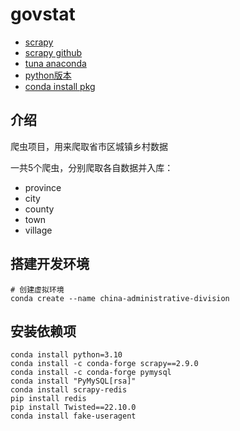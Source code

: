 # govstat
- [scrapy](https://scrapy.org/)
- [scrapy github](https://github.com/scrapy/scrapy)
- [tuna anaconda](https://mirrors.tuna.tsinghua.edu.cn/help/anaconda/)
- [python版本](https://www.python.org/downloads/)
- [conda install pkg](https://anaconda.org/conda-forge/pymysql)

## 介绍
爬虫项目，用来爬取省市区城镇乡村数据

一共5个爬虫，分别爬取各自数据并入库：
- province
- city
- county
- town
- village

## 搭建开发环境
```shell
# 创建虚拟环境
conda create --name china-administrative-division
```

## 安装依赖项
```shell
conda install python=3.10
conda install -c conda-forge scrapy==2.9.0
conda install -c conda-forge pymysql
conda install "PyMySQL[rsa]"
conda install scrapy-redis
pip install redis
pip install Twisted==22.10.0
conda install fake-useragent
```